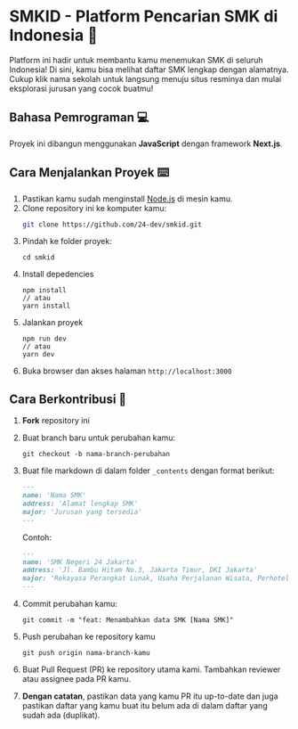 # SMKID - Platform Pencarian SMK di Indonesia 🚀

Platform ini hadir untuk membantu kamu menemukan SMK di seluruh Indonesia! Di sini, kamu bisa melihat daftar SMK lengkap dengan alamatnya. Cukup klik nama sekolah untuk langsung menuju situs resminya dan mulai eksplorasi jurusan yang cocok buatmu!

## Bahasa Pemrograman 💻

Proyek ini dibangun menggunakan **JavaScript** dengan framework **Next.js**.

## Cara Menjalankan Proyek ⌨️

1. Pastikan kamu sudah menginstall [Node.js](https://nodejs.org/) di mesin kamu.
2. Clone repository ini ke komputer kamu:
   ```bash
   git clone https://github.com/24-dev/smkid.git
   ```
3. Pindah ke folder proyek:
   ```
   cd smkid
   ```
4. Install depedencies
   ```
   npm install 
   // atau
   yarn install
   ```
5. Jalankan proyek
   ```
   npm run dev
   // atau
   yarn dev
   ```
6. Buka browser dan akses halaman `http://localhost:3000`

## Cara Berkontribusi 🙌
1. **Fork** repository ini
2. Buat branch baru untuk perubahan kamu:
   ```
   git checkout -b nama-branch-perubahan
   ```
3. Buat file markdown di dalam folder `_contents` dengan format berikut:
   ```md
   ---
   name: 'Nama SMK'
   address: 'Alamat lengkap SMK'
   major: 'Jurusan yang tersedia'
   ---
   ```

   Contoh:
   ```md
   ---
   name: 'SMK Negeri 24 Jakarta'
   address: 'Jl. Bambu Hitam No.3, Jakarta Timur, DKI Jakarta'
   major: 'Rekayasa Perangkat Lunak, Usaha Perjalanan Wisata, Perhotelan, Tata Boga, Tata Busana'
   ---
   ```
4. Commit perubahan kamu:
   ```
   git commit -m "feat: Menambahkan data SMK [Nama SMK]"
   ```
5. Push perubahan ke repository kamu
   ```
   git push origin nama-branch-kamu
   ```
6. Buat Pull Request (PR) ke repository utama kami. Tambahkan reviewer atau assignee pada PR kamu.
7. **Dengan catatan**, pastikan data yang kamu PR itu up-to-date dan juga pastikan daftar yang kamu buat itu belum ada di dalam daftar yang sudah ada (duplikat).

